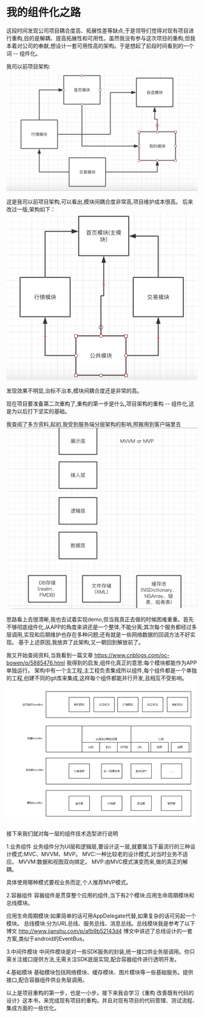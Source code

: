 # 我的组件化之路

这段时间发现公司项目耦合度高、拓展性差等缺点,于是领导们觉得对现有项目进行重构,目的是解耦、提高拓展性和可用性。虽然我没有参与这次项目的重构,但我本着对公司的奉献,想设计一套可用性高的架构。于是想起了前段时间看到的一个词 -- 组件化。

我司以前项目架构:
![](https://github.com/maybehyc/huyc.github.io/blob/master/mybk/iOS/images/index1.png)

这是我司以前项目架构,可以看出,模块间耦合度非常高,项目维护成本很高。
后来改过一版,架构如下：
![](https://github.com/maybehyc/huyc.github.io/blob/master/mybk/iOS/images/index2.png)

发现效果不明显,治标不治本,模块间耦合度还是非常的高。

现在项目要准备第二次重构了,重构的第一步是什么,项目架构的重构 -- 组件化,这是为以后打下坚实的基础。

我查阅了多方资料,起初,我受到服务端分层架构的影响,照搬用到客户端里去
![](https://github.com/maybehyc/huyc.github.io/blob/master/mybk/iOS/images/index3.png)

思路看上去很清晰,我也去试着实现demo,但当我真正去做的时候困难重重。首先不够彻底组件化,从APP的角度来讲还是一个整体,不能分离;其次每个服务都经过多层调用,实现和后期维护也存在多种问题;还有就是一些网络数据的回调方法不好实现。
基于上述原因,我放弃了此架构,又一朝回到解放前了。

我又开始查阅资料,当我看到一篇文章
https://www.cnblogs.com/oc-bowen/p/5885476.html
我得到的启发,组件化真正的意思:每个模块都能作为APP单独运行。
架构中有一个主工程,主工程负责集成所以组件,每个组件都是一个单独的工程,创建不同的git库来集成,这样每个组件都能并行开发,且相互不受影响。
![](https://github.com/maybehyc/huyc.github.io/blob/master/mybk/iOS/images/index4.png)

接下来我们就对每一层的组件技术选型进行说明

1.业务组件
业务组件分为UI层和逻辑层,要设计这一层,就要属当下最流行的三种设计模式:MVC、MVVM、MVP。
MVC:一种比较老的设计模式,对当时业务不适应。
MVVM:数据和视图双向绑定。
MVP:由MVC模式演变而来,做的真正的解耦。

具体使用哪种模式要视业务而定,个人推荐MVP模式。

2.容器组件
容器组件是贯穿整个应用的组件,当下有2个模块:应用生命周期模块和总线模块。

应用生命周期模块:如果简单的话可用AppDelegate代替,如果复杂的话可另起一个模块。
总线模块:分为URL总线、服务总线、消息总线。总线模块我是参考了以下博文
http://www.jianshu.com/p/afb9b52143d4
博文中讲述了总线设计的一套方案,类似于android的EventBus。

3.中间件模块
中间件模块是对一些SDK服务的封装,统一接口供业务层调用。你只需关注接口提供方法,无需关注SDK底层实现,配合容器组件进行透明开发。

4.基础模块
基础模块包括网络模块、缓存模块、图片模块等一些基础服务。提供接口,配合容器组件供业务层调用。

以上是项目重构的第一步，也是一小步。接下来我会学习《重构 改善既有代码的设计》这本书，来完成现有项目的重构。并且对现有项目的代码管理、测试流程、集成方面的一些优化。

